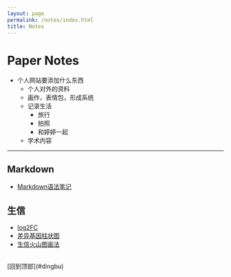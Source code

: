 ```yaml
---
layout: page
permalink: /notes/index.html
title: Notes
---
```


<h1 id="dingbu">Paper Notes</h1>

- 个人网站要添加什么东西
    - 个人对外的资料
    - 画作，表情包，形成系统
    - 记录生活
        - 旅行
        - 拍照
        - 和婷婷一起
    - 学术内容

---
## Markdown
- [Markdown语法笔记](/notes/markdown_notes/)

## 生信

- [log2FC](/notes/bioinfo/log2FC/)
- [差异基因柱状图](/notes/bioinfo/barplot/)
- [生信火山图画法](/notes/bioinfo/biovolcano/)
<br>
[回到顶部](#dingbu)
